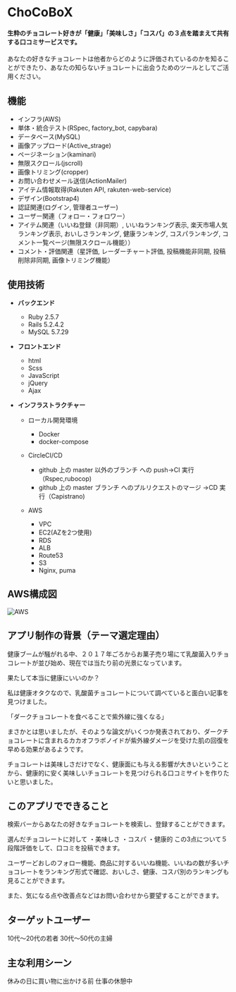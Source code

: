 # ChoCoBoX

#### 生粋のチョコレート好きが「健康」「美味しさ」「コスパ」の３点を踏まえて共有する口コミサービスです。

あなたの好きなチョコレートは他者からどのように評価されているのかを知ることができたり、あなたの知らないチョコレートに出会うためのツールとしてご活用ください。

## 機能

- インフラ(AWS)
- 単体・統合テスト(RSpec, factory_bot, capybara)
- データベース(MySQL)
- 画像アップロード(Active_strage)
- ページネーション(kaminari)
- 無限スクロール(jscroll)
- 画像トリミング(cropper)
- お問い合わせメール送信(ActionMailer)
- アイテム情報取得(Rakuten API, rakuten-web-service)
- デザイン(Bootstrap4)
- 認証関連(ログイン, 管理者ユーザー)
- ユーザー関連（フォロー・フォロワー）
- アイテム関連（いいね登録（非同期）, いいねランキング表示, 楽天市場人気ランキング表示, おいしさランキング, 健康ランキング, コスパランキング, コメント一覧ページ(無限スクロール機能））
- コメント・評価関連（星評価, レーダーチャート評価, 投稿機能非同期, 投稿削除非同期, 画像トリミング機能）


## 使用技術

- **バックエンド**

  - Ruby 2.5.7
  - Rails 5.2.4.2
  - MySQL 5.7.29

- **フロントエンド**

  - html
  - Scss
  - JavaScript
  - jQuery
  - Ajax

- **インフラストラクチャー**

  - ローカル開発環境

    - Docker
    - docker-compose

  - CircleCI/CD

    - github 上の master 以外のブランチ への push→CI 実行（Rspec,rubocop)
    - github 上の master ブランチ へのプルリクエストのマージ →CD 実行（Capistrano)

  - AWS
    - VPC
    - EC2(AZを2つ使用)
    - RDS
    - ALB
    - Route53
    - S3
    - Nginx, puma

## AWS構成図
![AWS](https://user-images.githubusercontent.com/59323868/85283030-a486a300-b4c7-11ea-9f45-ffc6eae63d78.jpg)

## アプリ制作の背景（テーマ選定理由）
健康ブームが騒がれる中、２０１７年ごろからお菓子売り場にて乳酸菌入りチョコレートが並び始め、現在では当たり前の光景になっています。

果たして本当に健康にいいのか？

私は健康オタクなので、乳酸菌チョコレートについて調べていると面白い記事を見つけました。

「ダークチョコレートを食べることで紫外線に強くなる」

まさかとは思いましたが、そのような論文がいくつか発表されており、ダークチョコレートに含まれるカカオフラボノイドが紫外線ダメージを受けた肌の回復を早める効果があるようです。

チョコレートは美味しさだけでなく、健康面にも与える影響が大きいということから、健康的に安く美味しいチョコレートを見つけられる口コミサイトを作りたいと思いました。

## このアプリでできること
検索バーからあなたの好きなチョコレートを検索し、登録することができます。

選んだチョコレートに対して
・美味しさ
・コスパ
・健康的
この3点について５段階評価をして、口コミを投稿できます。

ユーザーどおしのフォロー機能、商品に対するいいね機能、いいねの数が多いチョコレートをランキング形式で確認、おいしさ、健康、コスパ別のランキングも見ることができます。

また、気になる点や改善点などはお問い合わせから要望することができます。

## ターゲットユーザー
10代〜20代の若者
30代〜50代の主婦

## 主な利用シーン
休みの日に買い物に出かける前
仕事の休憩中
